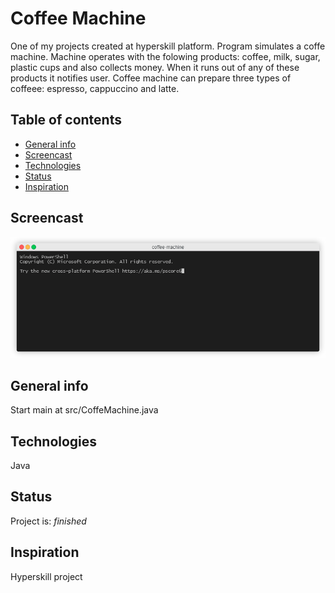 # Coffee Machine

One of my projects created at hyperskill platform. Program simulates a coffe machine. Machine operates with the folowing products: coffee, milk, sugar, plastic cups and also collects money. When it runs out of any of these products it notifies user. Coffee machine can prepare three types of coffeee: espresso, cappuccino and latte.

## Table of contents

- [General info](#general-info)
- [Screencast](#screencast)
- [Technologies](#technologies)
- [Status](#status)
- [Inspiration](#inspiration)

## Screencast

![Coffee Machine screeencast](screencast-coffee-machine.gif)

## General info

Start main at src/CoffeMachine.java

## Technologies

Java

## Status

Project is: _finished_

## Inspiration

Hyperskill project
